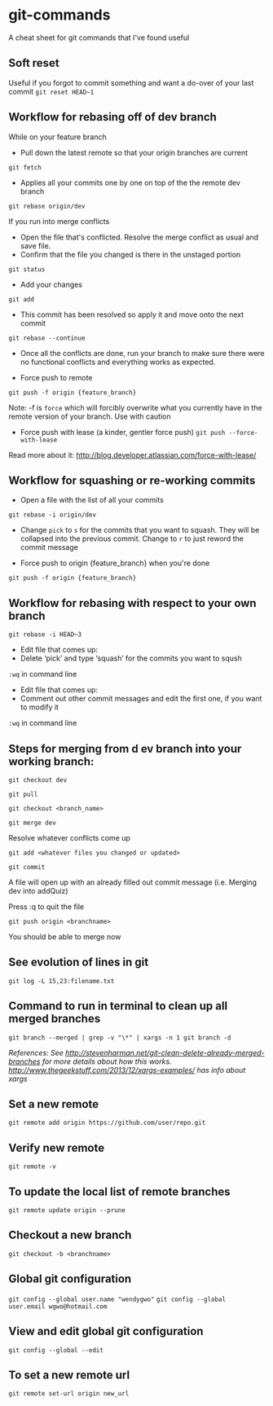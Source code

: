 # git-commands
A cheat sheet for git commands that I've found useful

## Soft reset
Useful if you forgot to commit something and want a do-over of your last commit
`git reset HEAD~1`

## Workflow for rebasing off of dev branch
While on your feature branch

* Pull down the latest remote so that your origin branches are current

`git fetch`

* Applies all your commits one by one on top of the the remote dev branch

`git rebase origin/dev`

If you run into merge conflicts
* Open the file that's conflicted. Resolve the merge conflict as usual and save file. 
* Confirm that the file you changed is there in the unstaged portion

`git status`

* Add your changes

`git add`

* This commit has been resolved so apply it and move onto the next commit

`git rebase --continue`

* Once all the conflicts are done, run your branch to make sure there were no functional conflicts and everything works as expected.

* Force push to remote

`git push -f origin {feature_branch}`

Note: -f is `force` which will forcibly overwrite what you currently have in the remote version of your branch. Use with caution

* Force push with lease (a kinder, gentler force push)
`git push --force-with-lease`

Read more about it: http://blog.developer.atlassian.com/force-with-lease/
## Workflow for squashing or re-working commits
* Open a file with the list of all your commits

`git rebase -i origin/dev`

* Change `pick` to `s` for the commits that you want to squash. They will be collapsed into the previous commit. Change to `r` to just reword the commit message 

* Force push to origin {feature_branch} when you're done

`git push -f origin {feature_branch}`

## Workflow for rebasing with respect to your own branch
`git rebase -i HEAD~3`

* Edit file that comes up:
* Delete ‘pick’ and type ‘squash’ for the commits you want to sqush

`:wq` in command line

* Edit file that comes up:
* Comment out other commit messages and edit the first one, if you want to modify it

`:wq` in command line

## Steps for merging from d ev branch into your working branch:
`git checkout dev`

`git pull`

`git checkout <branch_name>`

`git merge dev`

Resolve whatever conflicts come up

`git add <whatever files you changed or updated>`

`git commit`

A file will open up with an already filled out commit message (i.e. Merging dev into addQuiz)

Press :q to quit the file

`git push origin <branchname>`

You should be able to merge now


## See evolution of lines in git

`git log -L 15,23:filename.txt`

## Command to run in terminal to clean up all merged branches

`git branch --merged | grep -v "\*" | xargs -n 1 git branch -d `

*References: See http://stevenharman.net/git-clean-delete-already-merged-branches for more details about how this works. http://www.thegeekstuff.com/2013/12/xargs-examples/ has info about xargs*

## Set a new remote

`git remote add origin https://github.com/user/repo.git`

## Verify new remote

`git remote -v`

## To update the local list of remote branches

`git remote update origin --prune`

## Checkout a new branch

`git checkout -b <branchname>`
  
## Global git configuration

`git config --global user.name "wendygwo"`
`git config --global user.email wgwo@hotmail.com`

## View and edit global git configuration

`git config --global --edit`

## To set a new remote url
`git remote set-url origin new_url`
